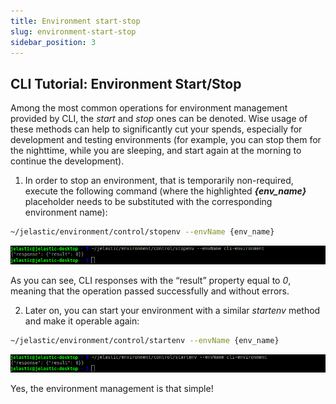 ```yaml
---
title: Environment start-stop
slug: environment-start-stop
sidebar_position: 3
---
```


## CLI Tutorial: Environment Start/Stop

Among the most common operations for environment management provided by CLI, the *start* and *stop* ones can be denoted. Wise usage of these methods can help to significantly cut your spends, especially for development and testing environments (for example, you can stop them for the nighttime, while you are sleeping, and start again at the morning to continue the development).

1. In order to stop an environment, that is temporarily non-required, execute the following command (where the highlighted ***{env_name}*** placeholder needs to be substituted with the corresponding environment name):

```bash
~/jelastic/environment/control/stopenv --envName {env_name}
```

<div style={{
    display:'flex',
    justifyContent: 'center',
    margin: '0 0 1rem 0'
}}>

![Locale Dropdown](./img/EnvironmentStart-Stop/1.png)

</div>

As you can see, CLI responses with the “result” property equal to *0*, meaning that the operation passed successfully and without errors.

2. Later on, you can start your environment with a similar *startenv* method and make it operable again:

```bash
~/jelastic/environment/control/startenv --envName {env_name}
```

<div style={{
    display:'flex',
    justifyContent: 'center',
    margin: '0 0 1rem 0'
}}>

![Locale Dropdown](./img/EnvironmentStart-Stop/2.png)

</div>

Yes, the environment management is that simple!